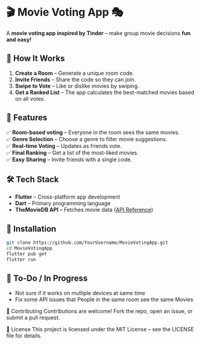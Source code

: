 # 🎬 Movie Voting App 🎭  

A **movie voting app inspired by Tinder** – make group movie decisions **fun and easy!**  

## 🎥 How It Works  
1. **Create a Room** – Generate a unique room code.  
2. **Invite Friends** – Share the code so they can join.  
3. **Swipe to Vote** – Like or dislike movies by swiping.  
4. **Get a Ranked List** – The app calculates the best-matched movies based on all votes.  

## 🚀 Features  
✅ **Room-based voting** – Everyone in the room sees the same movies.  
✅ **Genre Selection** – Choose a genre to filter movie suggestions.  
✅ **Real-time Voting** – Updates as friends vote.  
✅ **Final Ranking** – Get a list of the most-liked movies.  
✅ **Easy Sharing** – Invite friends with a single code.  

## 🛠️ Tech Stack  
- **Flutter** – Cross-platform app development  
- **Dart** – Primary programming language  
- **TheMovieDB API** – Fetches movie data ([API Reference](https://developer.themoviedb.org/reference/discover-movie))  

## 🔧 Installation  

```bash
git clone https://github.com/YourUsername/MovieVotingApp.git
cd MovieVotingApp
flutter pub get
flutter run
```

## 📌 To-Do / In Progress
- Not sure if it works on mutliple devices at same time
- Fix some API issues that People in the same room see the same Movies
 
🤝 Contributing
Contributions are welcome! Fork the repo, open an issue, or submit a pull request.

📜 License
This project is licensed under the MIT License – see the LICENSE file for details.

